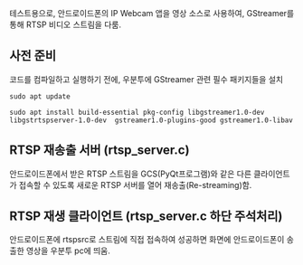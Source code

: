 테스트용으로, 안드로이드폰의 IP Webcam 앱을 영상 소스로 사용하여, GStreamer를 통해 RTSP 비디오 스트림을 다룸.


## 사전 준비
코드를 컴파일하고 실행하기 전에, 우분투에 GStreamer 관련 필수 패키지들을 설치

`
sudo apt update
 `
 
 `
sudo apt install build-essential pkg-config libgstreamer1.0-dev libgstrtspserver-1.0-dev 
gstreamer1.0-plugins-good gstreamer1.0-libav
 `

## RTSP 재송출 서버 (rtsp_server.c)
안드로이드폰에서 받은 RTSP 스트림을 GCS(PyQt프로그램)와 같은 다른 클라이언트가 접속할 수 있도록 새로운 RTSP 서버를 열어 재송출(Re-streaming)함.

## RTSP 재생 클라이언트 (rtsp_server.c 하단 주석처리)
안드로이드폰에 rtspsrc로 스트림에 직접 접속하여 성공하면 화면에 안드로이드폰이 송출한 영상을 우분투 pc에 띄움. 
